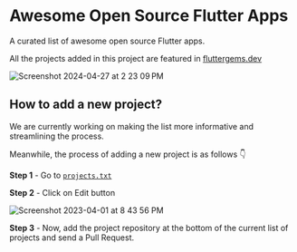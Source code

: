 # Awesome Open Source Flutter Apps

A curated list of awesome open source Flutter apps.

All the projects added in this project are featured in [fluttergems.dev](fluttergems.dev)

![Screenshot 2024-04-27 at 2 23 09 PM](https://github.com/fluttergems/awesome-open-source-flutter-apps/assets/1382619/bbc92601-cf6b-427b-bfad-fc4209568e5f)


## How to add a new project?

We are currently working on making the list more informative and streamlining the process. 

Meanwhile, the process of adding a new project is as follows 👇

**Step 1** - Go to [`projects.txt`](https://github.com/fluttergems/awesome-open-source-flutter-apps/blob/master/projects.txt)

**Step 2** - Click on Edit button

![Screenshot 2023-04-01 at 8 43 56 PM](https://user-images.githubusercontent.com/1382619/229297960-a8c9441f-4d58-4b89-8d40-8b2391295bd0.png)

**Step 3** - Now, add the project repository at the bottom of the current list of projects and send a Pull Request.
